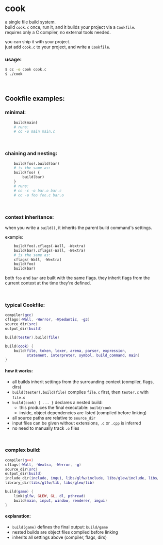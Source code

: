 # cook

a single file build system.  
build `cook.c` once, run it, and it builds your project via a `Cookfile`.  
requires only a C compiler, no external tools needed.

you can ship it with your project.  
just add `cook.c` to your project, and write a `Cookfile`.  

### usage:
```sh
$ cc -o cook cook.c
$ ./cook
```

<br>

## Cookfile examples:

### minimal:
```py
    build(main)
    # runs:
    # cc -o main main.c
```

<br>

### chaining and nesting:
```py
    build(foo).build(bar)
    # is the same as:
    build(foo) {
        build(bar)
    }
    # runs:
    # cc -c -o bar.o bar.c
    # cc -o foo foo.c bar.o
```

<br>

### context inheritance:
when you write a `build()`, it inherits the parent build command's settings.

example:
```py
    build(foo).cflags(-Wall, -Wextra)
    build(bar).cflags(-Wall, -Wextra)
    # is the same as:
    cflags(-Wall, -Wextra)
    build(foo)
    build(bar)
```

both `foo` and `bar` are built with the same flags.
they inherit flags from the current context at the time they're defined.

<br>

### typical Cookfile:

```lua
compiler(gcc)
cflags(-Wall, -Werror, -Wpedantic, -g3)
source_dir(src)
output_dir(build)

build(tester).build(file)

build(cook) {
    build(file, token, lexer, arena, parser, expression,
          statement, interpreter, symbol, build_command, main)
}
```

#### how it works:

* all builds inherit settings from the surrounding context (compiler, flags, dirs)
* `build(tester).build(file)` compiles `file.c` first, then `tester.c` with `file.o`
* `build(cook) { ... }` declares a nested build:
  * this produces the final executable: `build/cook`
  * inside, object dependencies are listed (compiled before linking)
* all source paths are relative to `source_dir`
* input files can be given without extensions, `.c` or `.cpp` is inferred
* no need to manually track `.o` files

<br>

### complex build:

```lua
compiler(g++)
cflags(-Wall, -Wextra, -Werror, -g)
source_dir(src)
output_dir(build)
include_dir(include, imgui, libs/glfw/include, libs/glew/include, libs/glm)
library_dir(libs/glfw/lib, libs/glew/lib)

build(game) {
    link(glfw, GLEW, GL, dl, pthread)
    build(main, input, window, renderer, imgui)
}
```

#### explanation:

* `build(game)` defines the final output: `build/game`
* nested builds are object files compiled before linking
* inherits all settings above (compiler, flags, dirs)

